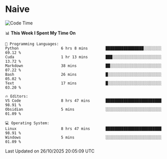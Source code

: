 # Naive
<!-- ## 日拱一卒，功不唐捐 -->
<!-- [![GitHub Streak](https://streak-stats.demolab.com/?user=XiaoXKKK)](https://git.io/streak-stats) -->
<!--START_SECTION:waka-->
![Code Time](http://img.shields.io/badge/Code%20Time-847%20hrs-blue)

📊 **This Week I Spent My Time On** 

```text
💬 Programming Languages: 
Python                   6 hrs 8 mins        █████████████████░░░░░░░░   69.12 % 
Cuda                     1 hr 13 mins        ███░░░░░░░░░░░░░░░░░░░░░░   13.72 % 
Markdown                 38 mins             ██░░░░░░░░░░░░░░░░░░░░░░░   07.22 % 
Bash                     26 mins             █░░░░░░░░░░░░░░░░░░░░░░░░   05.02 % 
Text                     17 mins             █░░░░░░░░░░░░░░░░░░░░░░░░   03.20 % 

🔥 Editors: 
VS Code                  8 hrs 47 mins       █████████████████████████   98.91 % 
Obsidian                 5 mins              ░░░░░░░░░░░░░░░░░░░░░░░░░   01.09 % 

💻 Operating System: 
Linux                    8 hrs 47 mins       █████████████████████████   98.91 % 
Windows                  5 mins              ░░░░░░░░░░░░░░░░░░░░░░░░░   01.09 % 
```


 Last Updated on 26/10/2025 20:05:09 UTC
<!--END_SECTION:waka-->
